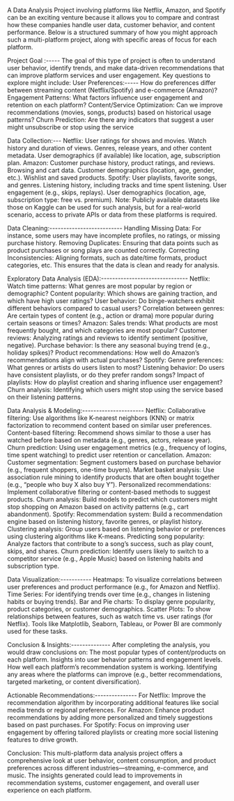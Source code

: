 A Data Analysis Project involving platforms like Netflix, Amazon, and Spotify can be an exciting venture because it allows you to compare and contrast how these companies handle user data, 
customer behavior, and content performance. Below is a structured summary of how you might approach such a multi-platform project, along with specific areas of focus for each platform.

Project Goal :-----
The goal of this type of project is often to understand user behavior, identify trends,
and make data-driven recommendations that can improve platform services and user engagement. Key questions to explore might include:
User Preferences:-----
How do preferences differ between streaming content (Netflix/Spotify) and e-commerce (Amazon)?
Engagement Patterns: What factors influence user engagement and retention on each platform?
Content/Service Optimization: Can we improve recommendations (movies, songs, products) based on historical usage patterns?
Churn Prediction: Are there any indicators that suggest a user might unsubscribe or stop using the service

Data Collection:---
Netflix:
User ratings for shows and movies.
Watch history and duration of views.
Genres, release years, and other content metadata.
User demographics (if available) like location, age, subscription plan.
Amazon:
Customer purchase history, product ratings, and reviews.
Browsing and cart data.
Customer demographics (location, age, gender, etc.).
Wishlist and saved products.
Spotify:
User playlists, favorite songs, and genres.
Listening history, including tracks and time spent listening.
User engagement (e.g., skips, replays).
User demographics (location, age, subscription type: free vs. premium).
Note: Publicly available datasets like those on Kaggle can be used for such analysis, but for a real-world scenario, access to private APIs or data from these platforms is required.

Data Cleaning:--------------------------
Handling Missing Data: For instance, some users may have incomplete profiles, no ratings, or missing purchase history.
Removing Duplicates: Ensuring that data points such as product purchases or song plays are counted correctly.
Correcting Inconsistencies: Aligning formats, such as date/time formats, product categories, etc.
This ensures that the data is clean and ready for analysis.

Exploratory Data Analysis (EDA):-------------------------------
Netflix:
Watch time patterns: What genres are most popular by region or demographic?
Content popularity: Which shows are gaining traction, and which have high user ratings?
User behavior: Do binge-watchers exhibit different behaviors compared to casual users?
Correlation between genres: Are certain types of content (e.g., action or drama) more popular during certain seasons or times?
Amazon:
Sales trends: What products are most frequently bought, and which categories are most popular?
Customer reviews: Analyzing ratings and reviews to identify sentiment (positive, negative).
Purchase behavior: Is there any seasonal buying trend (e.g., holiday spikes)?
Product recommendations: How well do Amazon’s recommendations align with actual purchases?
Spotify:
Genre preferences: What genres or artists do users listen to most?
Listening behavior: Do users have consistent playlists, or do they prefer random songs?
Impact of playlists: How do playlist creation and sharing influence user engagement?
Churn analysis: Identifying which users might stop using the service based on their listening patterns.

Data Analysis & Modeling:----------------------
Netflix:
Collaborative filtering: Use algorithms like K-nearest neighbors (KNN) or matrix factorization to recommend content based on similar user preferences.
Content-based filtering: Recommend shows similar to those a user has watched before based on metadata (e.g., genres, actors, release year).
Churn prediction: Using user engagement metrics (e.g., frequency of logins, time spent watching) to predict user retention or cancellation.
Amazon:
Customer segmentation: Segment customers based on purchase behavior (e.g., frequent shoppers, one-time buyers).
Market basket analysis: Use association rule mining to identify products that are often bought together (e.g., “people who buy X also buy Y”).
Personalized recommendations: Implement collaborative filtering or content-based methods to suggest products.
Churn analysis: Build models to predict which customers might stop shopping on Amazon based on activity patterns (e.g., cart abandonment).
Spotify:
Recommendation system: Build a recommendation engine based on listening history, favorite genres, or playlist history.
Clustering analysis: Group users based on listening behavior or preferences using clustering algorithms like K-means.
Predicting song popularity: Analyze factors that contribute to a song’s success, such as play count, skips, and shares.
Churn prediction: Identify users likely to switch to a competitor service (e.g., Apple Music) based on listening habits and subscription type.

Data Visualization:-----------
Heatmaps: To visualize correlations between user preferences and product performance (e.g., for Amazon and Netflix).
Time Series: For identifying trends over time (e.g., changes in listening habits or buying trends).
Bar and Pie charts: To display genre popularity, product categories, or customer demographics.
Scatter Plots: To show relationships between features, such as watch time vs. user ratings (for Netflix).
Tools like Matplotlib, Seaborn, Tableau, or Power BI are commonly used for these tasks.

Conclusion & Insights:--------------
After completing the analysis, you would draw conclusions on:
The most popular types of content/products on each platform.
Insights into user behavior patterns and engagement levels.
How well each platform’s recommendation system is working.
Identifying any areas where the platforms can improve (e.g., better recommendations, targeted marketing, or content diversification).

Actionable Recommendations:---------------
For Netflix: Improve the recommendation algorithm by incorporating additional features like social media trends or regional preferences.
For Amazon: Enhance product recommendations by adding more personalized and timely suggestions based on past purchases.
For Spotify: Focus on improving user engagement by offering tailored playlists or creating more social listening features to drive growth.

Conclusion:
This multi-platform data analysis project offers a comprehensive look at user behavior, content consumption, 
and product preferences across different industries—streaming, e-commerce, and music. 
The insights generated could lead to improvements in recommendation systems, customer engagement, and overall user experience on each platform.

